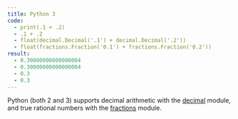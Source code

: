 ```yaml
---
title: Python 3
code:
  - print(.1 + .2)
  - .1 + .2
  - float(decimal.Decimal('.1') + decimal.Decimal('.2'))
  - float(fractions.Fraction('0.1') + fractions.Fraction('0.2'))
result:
  - 0.30000000000000004
  - 0.30000000000000004
  - 0.3
  - 0.3
---
```


Python (both 2 and 3) supports decimal arithmetic with the [decimal][1] module,
and true rational numbers with the [fractions][2] module.

[1]: https://docs.python.org/3/library/decimal.html
[2]: https://docs.python.org/3.7/library/fractions.html
